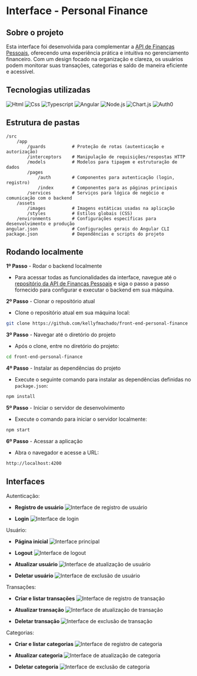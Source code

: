 
# Interface - Personal Finance

## Sobre o projeto

Esta interface foi desenvolvida para complementar a [API de Finanças Pessoais](https://github.com/kellyfmachado/personal-finance), oferecendo uma experiência prática e intuitiva no gerenciamento financeiro. Com um design focado na organização e clareza, os usuários podem monitorar suas transações, categorias e saldo de maneira eficiente e acessível.

## Tecnologias utilizadas
 
![Html](https://img.shields.io/badge/-Html-000?style=for-the-badge&logo=html5&logoColor=8b2ea9)
![Css](https://img.shields.io/badge/-Css-000?style=for-the-badge&logo=css3&logoColor=8b2ea9)
![Typescript](https://img.shields.io/badge/-Typescript-000?style=for-the-badge&logo=typescript&logoColor=8b2ea9)
![Angular](https://img.shields.io/badge/-Angular-000?style=for-the-badge&logo=angular&logoColor=8b2ea9)
![Node.js](https://img.shields.io/badge/-Node.js-000?style=for-the-badge&logo=node.js&logoColor=8b2ea9)
![Chart.js](https://img.shields.io/badge/-Chart.js-000?style=for-the-badge&logo=chart.js&logoColor=8b2ea9)
![Auth0](https://img.shields.io/badge/-Auth0-000?style=for-the-badge&logo=auth0&logoColor=8b2ea9)

## Estrutura de pastas
  
```
/src
    /app
        /guards          # Proteção de rotas (autenticação e autorização)
        /interceptors    # Manipulação de requisições/respostas HTTP
        /models          # Modelos para tipagem e estruturação de dados
        /pages
            /auth        # Componentes para autenticação (login, registro)
            /index       # Componentes para as páginas principais
        /services        # Serviços para lógica de negócio e comunicação com o backend
    /assets
        /images          # Imagens estáticas usadas na aplicação
        /styles          # Estilos globais (CSS)
    /environments        # Configurações específicas para desenvolvimento e produção
angular.json             # Configurações gerais do Angular CLI
package.json             # Dependências e scripts do projeto
```  

## Rodando localmente

**1º Passo** - Rodar o backend localmente

-   Para acessar todas as funcionalidades da interface, navegue até o [repositório da API de Finanças Pessoais](https://github.com/kellyfmachado/personal-finance) e siga o passo a passo fornecido para configurar e executar o backend em sua máquina.
  
**2º Passo** - Clonar o repositório atual

- Clone o repositório atual em sua máquina local:

```bash
git clone https://github.com/kellyfmachado/front-end-personal-finance
```

**3º Passo** - Navegar até o diretório do projeto
 
- Após o clone, entre no diretório do projeto:

```bash
cd front-end-personal-finance
```

**4º Passo** - Instalar as dependências do projeto

- Execute o seguinte comando para instalar as dependências definidas no `package.json`:

```bash
npm install
```

  **5º Passo** - Iniciar o servidor de desenvolvimento
  
  - Execute o comando para iniciar o servidor localmente:
  
```bash  
npm start
```

  **6º Passo** - Acessar a aplicação 

- Abra o navegador e acesse a URL:

```bash
http://localhost:4200
```

## Interfaces

Autenticação:
- **Registro de usuário**
![Interface de registro de usuário](src/assets/images/register-interface.png)

- **Login**
 ![Interface de login](src/assets/images/login-interface.png)

Usuário:

- **Página inicial**
![Interface principal](src/assets/images/home-interface.png)

- **Logout**
![Interface de logout](src/assets/images/logout-interface.png)

- **Atualizar usuário**
![Interface de atualização de usuário](src/assets/images/update-user-interface.png)

- **Deletar usuário**
![Interface de exclusão de usuário](src/assets/images/delete-user-interface.png)

Transações:
- **Criar e listar transações**
![Interface de registro de transação](src/assets/images/add-transaction-interface.png)

- **Atualizar transação**
![Interface de atualização de transação](src/assets/images/update-transaction-interface.png)

- **Deletar transação**
![Interface de exclusão de transação](src/assets/images/delete-transaction-interface.png)

Categorias:
- **Criar e listar categorias**
![Interface de registro de categoria](src/assets/images/add-category-interface.png)

- **Atualizar categoria**
![Interface de atualização de categoria](src/assets/images/update-category-interface.png)

- **Deletar categoria**
![Interface de exclusão de categoria](src/assets/images/delete-category-interface.png)

